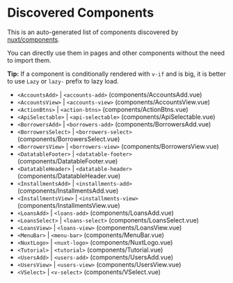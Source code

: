 # Discovered Components

This is an auto-generated list of components discovered by [nuxt/components](https://github.com/nuxt/components).

You can directly use them in pages and other components without the need to import them.

**Tip:** If a component is conditionally rendered with `v-if` and is big, it is better to use `Lazy` or `lazy-` prefix to lazy load.

- `<AccountsAdd>` | `<accounts-add>` (components/AccountsAdd.vue)
- `<AccountsView>` | `<accounts-view>` (components/AccountsView.vue)
- `<ActionBtns>` | `<action-btns>` (components/ActionBtns.vue)
- `<ApiSelectable>` | `<api-selectable>` (components/ApiSelectable.vue)
- `<BorrowersAdd>` | `<borrowers-add>` (components/BorrowersAdd.vue)
- `<BorrowersSelect>` | `<borrowers-select>` (components/BorrowersSelect.vue)
- `<BorrowersView>` | `<borrowers-view>` (components/BorrowersView.vue)
- `<DatatableFooter>` | `<datatable-footer>` (components/DatatableFooter.vue)
- `<DatatableHeader>` | `<datatable-header>` (components/DatatableHeader.vue)
- `<InstallmentsAdd>` | `<installments-add>` (components/InstallmentsAdd.vue)
- `<InstallmentsView>` | `<installments-view>` (components/InstallmentsView.vue)
- `<LoansAdd>` | `<loans-add>` (components/LoansAdd.vue)
- `<LoansSelect>` | `<loans-select>` (components/LoansSelect.vue)
- `<LoansView>` | `<loans-view>` (components/LoansView.vue)
- `<MenuBar>` | `<menu-bar>` (components/MenuBar.vue)
- `<NuxtLogo>` | `<nuxt-logo>` (components/NuxtLogo.vue)
- `<Tutorial>` | `<tutorial>` (components/Tutorial.vue)
- `<UsersAdd>` | `<users-add>` (components/UsersAdd.vue)
- `<UsersView>` | `<users-view>` (components/UsersView.vue)
- `<VSelect>` | `<v-select>` (components/VSelect.vue)
